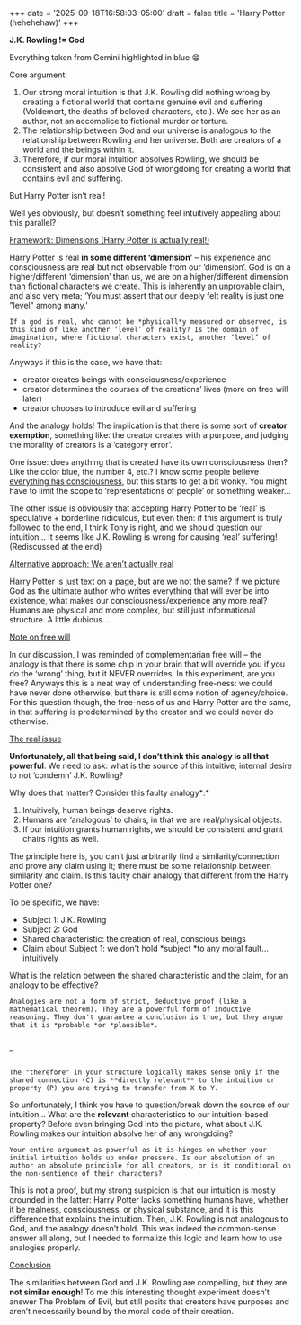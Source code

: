 +++
date = '2025-09-18T16:58:03-05:00'
draft = false
title = 'Harry Potter (hehehehaw)'
+++

**J.K. Rowling != God**

Everything taken from Gemini highlighted in blue 😁

Core argument:



1. Our strong moral intuition is that J.K. Rowling did nothing wrong by creating a fictional world that contains genuine evil and suffering (Voldemort, the deaths of beloved characters, etc.). We see her as an author, not an accomplice to fictional murder or torture.
2. The relationship between God and our universe is analogous to the relationship between Rowling and her universe. Both are creators of a world and the beings within it.
3. Therefore, if our moral intuition absolves Rowling, we should be consistent and also absolve God of wrongdoing for creating a world that contains evil and suffering.

But Harry Potter isn’t real!

Well yes obviously, but doesn’t something feel intuitively appealing about this parallel?

<span style="text-decoration:underline;">Framework: Dimensions (Harry Potter is actually real!)</span>

Harry Potter is real **in some different ‘dimension’** – his experience and consciousness are real but not observable from our ‘dimension’. God is on a higher/different ‘dimension’ than us, we are on a higher/different dimension than fictional characters we create. This is inherently an unprovable claim, and also very meta; ‘You must assert that our deeply felt reality is just one "level" among many.’


    If a god is real, who cannot be *physicall*y measured or observed, is this kind of like another ‘level’ of reality? Is the domain of imagination, where fictional characters exist, another ‘level’ of reality?

Anyways if this is the case, we have that:



* creator creates beings with consciousness/experience
* creator determines the courses of the creations’ lives (more on free will later)
* creator chooses to introduce evil and suffering

And the analogy holds! The implication is that there is some sort of **creator exemption**, something like: the creator creates with a purpose, and judging the morality of creators is a ‘category error’.

One issue: does anything that is created have its own consciousness then? Like the color blue, the number 4, etc.? I know some people believe [everything has consciousness](https://www.youtube.com/watch?v=mhGy-pj1yw0), but this starts to get a bit wonky. You might have to limit the scope to ‘representations of people’ or something weaker…

The other issue is obviously that accepting Harry Potter to be ‘real’ is speculative + borderline ridiculous, but even then: if this argument is truly followed to the end, I think Tony is right, and we should question our intuition… It seems like J.K. Rowling is wrong for causing ‘real’ suffering! (Rediscussed at the end)

<span style="text-decoration:underline;">Alternative approach: We aren’t actually real</span>

Harry Potter is just text on a page, but are we not the same? If we picture God as the ultimate author who writes everything that will ever be into existence, what makes our consciousness/experience any more real? Humans are physical and more complex, but still just informational structure. A little dubious…

<span style="text-decoration:underline;">Note on free will</span>

In our discussion, I was reminded of complementarian free will – the analogy is that there is some chip in your brain that will override you if you do the ‘wrong’ thing, but it NEVER overrides. In this experiment, are you free? Anyways this is a neat way of understanding free-ness: we could have never done otherwise, but there is still some notion of agency/choice. For this question though, the free-ness of us and Harry Potter are the same, in that suffering is predetermined by the creator and we could never do otherwise.

<span style="text-decoration:underline;">The real issue</span>

**Unfortunately, all that being said, I don’t think this analogy is all that powerful**. We need to ask: what is the source of this intuitive, internal desire to not ‘condemn’ J.K. Rowling?

Why does that matter? Consider this faulty analogy*:*



1. Intuitively, human beings deserve rights.
2. Humans are ‘analogous’ to chairs, in that we are real/physical objects.
3. If our intuition grants human rights, we should be consistent and grant chairs rights as well.

The principle here is, you can’t just arbitrarily find a similarity/connection and prove any claim using it; there must be some relationship between similarity and claim. Is this faulty chair analogy that different from the Harry Potter one?

To be specific, we have:



* Subject 1: J.K. Rowling
* Subject 2: God
* Shared characteristic: the creation of real, conscious beings
* Claim about Subject 1: we don't hold *subject *to any moral fault… intuitively

What is the relation between the shared characteristic and the claim, for an analogy to be effective?


    Analogies are not a form of strict, deductive proof (like a mathematical theorem). They are a powerful form of inductive reasoning. They don't guarantee a conclusion is true, but they argue that it is *probable *or *plausible*.


    …


    The "therefore" in your structure logically makes sense only if the shared connection (C) is **directly relevant** to the intuition or property (P) you are trying to transfer from X to Y.

So unfortunately, I think you have to question/break down the source of our intuition… What are the **relevant** characteristics to our intuition-based property? Before even bringing God into the picture, what about J.K. Rowling makes our intuition absolve her of any wrongdoing?


    Your entire argument—as powerful as it is—hinges on whether your initial intuition holds up under pressure. Is our absolution of an author an absolute principle for all creators, or is it conditional on the non-sentience of their characters?

This is not a proof, but my strong suspicion is that our intuition is mostly grounded in the latter: Harry Potter lacks something humans have, whether it be realness, consciousness, or physical substance, and it is this difference that explains the intuition. Then, J.K. Rowling is not analogous to God, and the analogy doesn’t hold. This was indeed the common-sense answer all along, but I needed to formalize this logic and learn how to use analogies properly.

<span style="text-decoration:underline;">Conclusion</span>

The similarities between God and J.K. Rowling are compelling, but they are **not similar enough**! To me this interesting thought experiment doesn’t answer The Problem of Evil, but still posits that creators have purposes and aren’t necessarily bound by the moral code of their creation.
